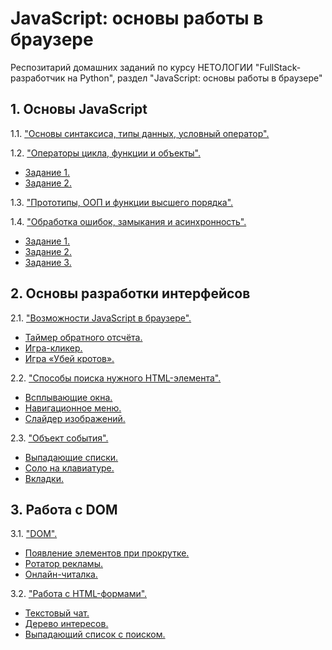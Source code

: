 # JavaScript: основы работы в браузере

Респозитарий домашних заданий по курсу НЕТОЛОГИИ "FullStack-разработчик на Python", раздел "JavaScript: основы работы в браузере"

## 1. Основы JavaScript

1.1. ["Основы синтаксиса, типы данных, условный оператор".](Chapter_1/Task_1/index.html "Задание 1.1")

1.2. ["Операторы цикла, функции и объекты".](Chapter_1/Task_2 "Задание 1.2")

* [Задание 1.](Chapter_1/Task_2/task_1.js "Задание 1.2.1")
* [Задание 2.](Chapter_1/Task_2/task_2.js "Задание 1.2.2")

1.3. ["Прототипы, ООП и функции высшего порядка".](Chapter_1/Task_3/task_1.js "Задание 1.3")

1.4. ["Обработка ошибок, замыкания и асинхронность".](Chapter_1/Task_4 "Задание 1.4")

* [Задание 1.](Chapter_1/Task_4/task_1.js "Задание 1.4.1")
* [Задание 2.](Chapter_1/Task_4/task_2.js "Задание 1.4.2")
* [Задание 3.](Chapter_1/Task_4/task_3.js "Задание 1.4.3")

## 2. Основы разработки интерфейсов

2.1. ["Возможности JavaScript в браузере".](Chapter_2/Task_1/README.md "Задание 2.1")

* [Таймер обратного отсчёта.](Chapter_2/Task_1/countdown/task.html "Задание 2.1.1")
* [Игра-кликер.](Chapter_2/Task_1/cookie-clicker/task.html "Задание 2.1.2")
* [Игра «Убей кротов».](Chapter_2/Task_1/mole-game/task.html "Задание 2.1.3")

2.2. ["Способы поиска нужного HTML-элемента".](Chapter_2/Task_2/README.md "Задание 2.2")

* [Всплывающие окна.](Chapter_2/Task_2/popups/task.html "Задание 2.2.1")
* [Навигационное меню.](Chapter_2/Task_2/menu/task.html "Задание 2.2.2")
* [Слайдер изображений.](Chapter_2/Task_2/slider/task.html "Задание 2.2.3")

2.3. ["Объект события".](Chapter_2/Task_3/README.md "Задание 2.3")

* [Выпадающие списки.](Chapter_2/Task_3/dropdown/task.html "Задание 2.3.1")
* [Соло на клавиатуре.](Chapter_2/Task_3/keysolo/task.html "Задание 2.3.2")
* [Вкладки.](Chapter_2/Task_3/tabs/task.html "Задание 2.3.3")

## 3. Работа с DOM

3.1. ["DOM".](Chapter_3/Task_1/README.md "Задание 3.1")

* [Появление элементов при прокрутке.](Chapter_3/Task_1/reveal/task.html "Задание 3.1.1")
* [Ротатор рекламы.](Chapter_3/Task_1/ads/task.html "Задание 3.1.2")
* [Онлайн-читалка.](Chapter_3/Task_1/book-reader/task.html "Задание 3.1.3")

3.2. ["Работа с HTML-формами".](Chapter_3/Task_2/README.md "Задание 3.2")

* [Текстовый чат.](Chapter_3/Task_2/chat/task.html "Задание 3.2.1")
* [Дерево интересов.](Chapter_3/Task_2/ads/task.html "Задание 3.2.2")
* [Выпадающий список с поиском.](Chapter_3/Task_2/book-reader/task.html "Задание 3.2.3")
